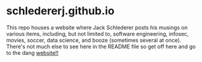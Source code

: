 # schledererj.github.io

This repo houses a website where Jack Schlederer posts his musings on various items, including, but not limited to, software engineering, infosec, movies, soccer, data science, and booze (sometimes several at once). There's not much else to see here in the README file so get off here and go to the dang [website!!](https://schledererj.github.io)